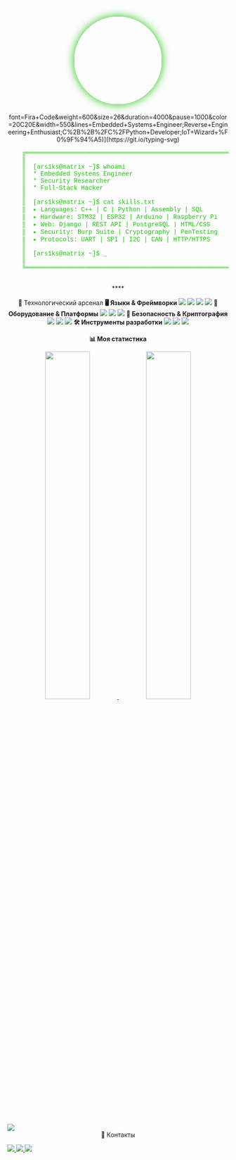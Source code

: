 <div align="center">
  <img src="https://raw.githubusercontent.com/ars1ks/ars1ks/main/your-photo.jpg" width="200" style="border-radius: 50%; box-shadow: 0 0 20px #20C20E; margin-bottom: 20px;"/>
font=Fira+Code&weight=600&size=26&duration=4000&pause=1000&color=20C20E&width=550&lines=Embedded+Systems+Engineer;Reverse+Engineering+Enthusiast;C%2B%2B%2FC%2FPython+Developer;IoT+Wizard+%F0%9F%94%A5)](https://git.io/typing-svg)

<div align="left">
  <pre style="color: #20C20E; font-family: 'Courier New', monospace;">
    ╔════════════════════════════════════════════════════════════════════════════════════════════╗
    ║                                                                                            
    ║  <span style="color: #20C20E;">[ars1ks@matrix ~]$ whoami</span>                                                              
    ║  <span style="color: #20C20E;">* Embedded Systems Engineer</span>                                                          
    ║  <span style="color: #20C20E;">* Security Researcher</span>                                                                
    ║  <span style="color: #20C20E;">* Full-Stack Hacker</span>                                                                  
    ║                                                                                            
    ║  <span style="color: #20C20E;">[ars1ks@matrix ~]$ cat skills.txt</span>                                                    
    ║  <span style="color: #20C20E;">▸ Languages: C++ | C | Python | Assembly | SQL</span>                                       
    ║  <span style="color: #20C20E;">▸ Hardware: STM32 | ESP32 | Arduino | Raspberry Pi</span>                                   
    ║  <span style="color: #20C20E;">▸ Web: Django | REST API | PostgreSQL | HTML/CSS</span>                                     
    ║  <span style="color: #20C20E;">▸ Security: Burp Suite | Cryptography | PenTesting</span>                                    
    ║  <span style="color: #20C20E;">▸ Protocols: UART | SPI | I2C | CAN | HTTP/HTTPS</span>                                      
    ║                                                                                            
    ║  <span style="color: #20C20E;">[ars1ks@matrix ~]$</span> <span style="color: #20C20E; animation: blink 1s infinite;">_</span>                                                             
    ║                                                                                            
    ╚════════════════════════════════════════════════════════════════════════════════════════════╝
  </pre>
</div>****

🔧 Технологический арсенал
**🖥️ Языки & Фреймворки**
<img src="https://img.shields.io/badge/C++-00599C?style=for-the-plastic&logo=c%2B%2B&logoColor=white"/> <img src="https://img.shields.io/badge/C-00599C?style=for-the-plastic&logo=c&logoColor=white"/> <img src="https://img.shields.io/badge/Python-3776AB?style=for-the-plastic&logo=python&logoColor=white"/> <img src="https://img.shields.io/badge/Django-092E20?style=for-the-plastic&logo=django&logoColor=white"/>
**🔌 Оборудование & Платформы**
<img src="https://img.shields.io/badge/STM32-03234B?style=for-the-plastic&logo=stmicroelectronics&logoColor=white"/> <img src="https://img.shields.io/badge/ESP32-E7352C?style=for-the-plastic&logo=espressif&logoColor=white"/> <img src="https://img.shields.io/badge/Arduino-00979D?style=for-the-plastic&logo=arduino&logoColor=white"/>
**🔐 Безопасность & Криптография**
<img src="https://img.shields.io/badge/Burp_Suite-000000?style=for-the-plastic&logo=burpsuite&logoColor=white"/> <img src="https://img.shields.io/badge/Postman-FF6C37?style=for-the-plastic&logo=postman&logoColor=white"/> <img src="https://img.shields.io/badge/Cryptography-013220?style=for-the-plastic&logo=lock&logoColor=white"/>
**🛠️ Инструменты разработки**
<img src="https://img.shields.io/badge/Ghidra-007ACC?style=for-the-plastic&logo=ghidra&logoColor=white"/> <img src="https://img.shields.io/badge/IDA_Pro-000000?style=for-the-plastic&logo=hex-rays&logoColor=white"/> <img src="https://img.shields.io/badge/OpenOCD-3DDC84?style=for-the-plastic"/>

**📊 Моя статистика**
<div align="center"> <a href="https://leetcode.com/ars1ks/"> <img src="https://leetcard.jacoblin.cool/ars1ks?theme=dark&font=Abel&ext=contest" width="45%"/> </a> <img src="https://github-readme-stats.vercel.app/api?username=ars1ks&show_icons=true&theme=dark&hide_border=true&include_all_commits=true" width="45%"/> </div><div align="left"> <img src="https://github-readme-activity-graph.vercel.app/graph?username=ars1ks&theme=react-dark&hide_border=true&area=true"/> </div>
📡 Контакты
<p align="left"> <a href="mailto:your@email.com"> <img src="https://img.shields.io/badge/Email-0078D4?style=for-the-plastic&logo=gmail&logoColor=white"/> </a> <a href="https://t.me/your_telegram"> <img src="https://img.shields.io/badge/Telegram-26A5E4?style=for-the-plastic&logo=telegram&logoColor=white"/> </a> <a href="https://linkedin.com/in/your-profile"> <img src="https://img.shields.io/badge/LinkedIn-0A66C2?style=for-the-plastic&logo=linkedin&logoColor=white"/> </a> </p>
